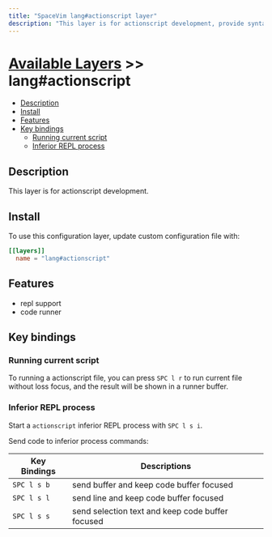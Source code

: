 ```yaml
---
title: "SpaceVim lang#actionscript layer"
description: "This layer is for actionscript development, provide syntax checking, code runner and repl support for actionscript file."
---
```


# [Available Layers](../../) >> lang#actionscript

<!-- vim-markdown-toc GFM -->

- [Description](#description)
- [Install](#install)
- [Features](#features)
- [Key bindings](#key-bindings)
  - [Running current script](#running-current-script)
  - [Inferior REPL process](#inferior-repl-process)

<!-- vim-markdown-toc -->

## Description

This layer is for actionscript development.

## Install

To use this configuration layer, update custom configuration file with:

```toml
[[layers]]
  name = "lang#actionscript"
```
## Features

- repl support
- code runner

## Key bindings

### Running current script

To running a actionscript file, you can press `SPC l r` to run current file without loss focus, and the result will be shown in a runner buffer.

### Inferior REPL process

Start a `actionscript` inferior REPL process with `SPC l s i`.

Send code to inferior process commands:

| Key Bindings | Descriptions                                     |
| ------------ | ------------------------------------------------ |
| `SPC l s b`  | send buffer and keep code buffer focused         |
| `SPC l s l`  | send line and keep code buffer focused           |
| `SPC l s s`  | send selection text and keep code buffer focused |


